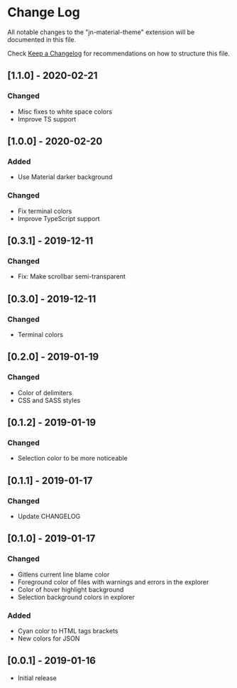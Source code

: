 # Change Log
All notable changes to the "jn-material-theme" extension will be documented in this file.

Check [Keep a Changelog](http://keepachangelog.com/) for recommendations on how to structure this file.

## [1.1.0] - 2020-02-21
### Changed
- Misc fixes to white space colors
- Improve TS support

## [1.0.0] - 2020-02-20
### Added
- Use Material darker background

### Changed
- Fix terminal colors
- Improve TypeScript support

## [0.3.1] - 2019-12-11
### Changed
- Fix: Make scrollbar semi-transparent

## [0.3.0] - 2019-12-11
### Changed
- Terminal colors

## [0.2.0] - 2019-01-19
### Changed
- Color of delimiters
- CSS and SASS styles

## [0.1.2] - 2019-01-19
### Changed
- Selection color to be more noticeable

## [0.1.1] - 2019-01-17
### Changed
- Update CHANGELOG

## [0.1.0] - 2019-01-17
### Changed
- Gitlens current line blame color
- Foreground color of files with warnings and errors in the explorer
- Color of hover highlight background
- Selection background colors in explorer

### Added
- Cyan color to HTML tags brackets
- New colors for JSON 

## [0.0.1] - 2019-01-16
- Initial release
